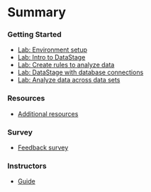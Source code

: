 # Summary

<!-- Rules of SUMMARY.md are here: https://docs.gitbook.com/integrations/github/content-configuration#summary -->
<!-- All headings MUST be THREE hashmarks (###) -->
<!-- Indented bullets (4 spaces) will make the first line be a section -->

### Getting Started

* [Lab: Environment setup](lab-skytap/README.md)
* [Lab: Intro to DataStage](lab-file/README.md)
* [Lab: Create rules to analyze data](lab-igc/README.md)
* [Lab: DataStage with database connections](lab-db2/README.md)
* [Lab: Analyze data across data sets](lab-multi-db2/README.md)

### Resources

* [Additional resources](resources/README.md)

### Survey

* [Feedback survey](https://forms.gle/GubpzaGiz3VQ1fZu6)

### Instructors

* [Guide](admin-guide/README.md)

